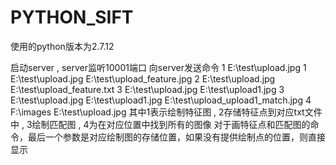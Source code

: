 # PYTHON_SIFT
使用的python版本为2.7.12

启动server , server监听10001端口
向server发送命令
    1 E:\test\upload.jpg
    1 E:\test\upload.jpg E:\test\upload_feature.jpg
    2 E:\test\upload.jpg E:\test\upload_feature.txt
    3 E:\test\upload.jpg E:\test\upload1.jpg
    3 E:\test\upload.jpg E:\test\upload1.jpg E:\test\upload_upload1_match.jpg
    4 F:\images E:\test\upload.jpg
 其中1表示绘制特征图 , 2存储特征点到对应txt文件中 , 3绘制匹配图 , 4为在对应位置中找到所有的图像
 对于画特征点和匹配图的命令，最后一个参数是对应绘制图的存储位置，如果没有提供绘制点的位置，则直接显示
  
